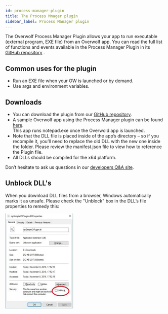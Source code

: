 ```yaml
---
id: process-manager-plugin
title: The Process Mnager plugin
sidebar_label: Process Manager plugin
---
```


The Overwolf Process Manager Plugin allows your app to run executable (external program, EXE file) from an Overwolf app.
You can read the full list of functions and events available in the Process Manager Plugin in its [GitHub repository](https://github.com/overwolf/overwolf-plugins/tree/master/sample_apps/process_manager) .

## Common uses for the plugin

* Run an EXE file when your OW is launched or by demand.
* Use args and environment variables.

## Downloads

* You can download the plugin from our [GitHub repository](https://github.com/overwolf/overwolf-plugins/tree/master/sample_apps/process_manager).
* A sample Overwolf app using the Process Manager plugin can be found [here](https://github.com/overwolf/overwolf-plugins/tree/master/sample_apps/process_manager).  
  This app runs notepad.exe once the Overwold app is launched.
* Note that the DLL file is placed inside of the app’s directory – so if you recompile it, you’ll need to replace the old DLL with the new one inside the folder. Please review the manifest.json file to view how to reference the Plugin file.
* All DLLs should be compiled for the x64 platform.

Don’t hesitate to ask us questions in our [developers Q&A site](https://discuss.developers.overwolf.com/).

## Unblock DLL's

When you download DLL files from a browser, Windows automatically marks it as unsafe. Please check the "Unblock" box in the DLL’s file properties to remedy this:

![Unblock dll](../assets/unblock_dll.jpg)
